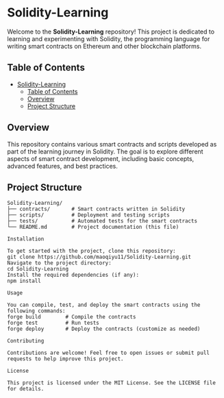 # Solidity-Learning

Welcome to the **Solidity-Learning** repository! This project is dedicated to learning and experimenting with Solidity, the programming language for writing smart contracts on Ethereum and other blockchain platforms.

## Table of Contents

- [Solidity-Learning](#solidity-learning)
  - [Table of Contents](#table-of-contents)
  - [Overview](#overview)
  - [Project Structure](#project-structure)

## Overview

This repository contains various smart contracts and scripts developed as part of the learning journey in Solidity. The goal is to explore different aspects of smart contract development, including basic concepts, advanced features, and best practices.

## Project Structure

```plaintext
Solidity-Learning/
├── contracts/       # Smart contracts written in Solidity
├── scripts/         # Deployment and testing scripts
├── tests/           # Automated tests for the smart contracts
└── README.md        # Project documentation (this file)

Installation

To get started with the project, clone this repository:
git clone https://github.com/maoqiyu11/Solidity-Learning.git
Navigate to the project directory:
cd Solidity-Learning
Install the required dependencies (if any):
npm install

Usage

You can compile, test, and deploy the smart contracts using the following commands:
forge build        # Compile the contracts
forge test         # Run tests
forge deploy       # Deploy the contracts (customize as needed)

Contributing

Contributions are welcome! Feel free to open issues or submit pull requests to help improve this project.

License

This project is licensed under the MIT License. See the LICENSE file for details.